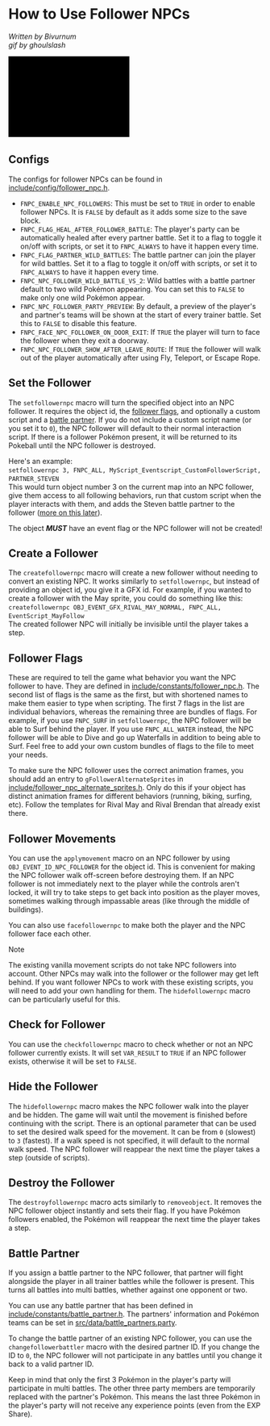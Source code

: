 # How to Use Follower NPCs
*Written by Bivurnum*  
*gif by ghoulslash*

![follower-npc](/docs/tutorials/img/follower_npc/follower-npc.gif)

## Configs
The configs for follower NPCs can be found in [include/config/follower_npc.h](https://github.com/rh-hideout/pokeemerald-expansion/blob/upcoming/include/config/follower_npc.h).

* `FNPC_ENABLE_NPC_FOLLOWERS`: This must be set to `TRUE` in order to enable follower NPCs. It is `FALSE` by default as it adds some size to the save block.
* `FNPC_FLAG_HEAL_AFTER_FOLLOWER_BATTLE`: The player's party can be automatically healed after every partner battle. Set it to a flag to toggle it on/off with scripts, or set it to `FNPC_ALWAYS` to have it happen every time.
* `FNPC_FLAG_PARTNER_WILD_BATTLES`: The battle partner can join the player for wild battles. Set it to a flag to toggle it on/off with scripts, or set it to `FNPC_ALWAYS` to have it happen every time.
* `FNPC_NPC_FOLLOWER_WILD_BATTLE_VS_2`: Wild battles with a battle partner default to two wild Pokémon appearing. You can set this to `FALSE` to make only one wild Pokémon appear.
* `FNPC_NPC_FOLLOWER_PARTY_PREVIEW`: By default, a preview of the player's and partner's teams will be shown at the start of every trainer battle. Set this to `FALSE` to disable this feature. 
* `FNPC_FACE_NPC_FOLLOWER_ON_DOOR_EXIT`: If `TRUE` the player will turn to face the follower when they exit a doorway.
* `FNPC_NPC_FOLLOWER_SHOW_AFTER_LEAVE_ROUTE`: If `TRUE` the follower will walk out of the player automatically after using Fly, Teleport, or Escape Rope.

## Set the Follower
The `setfollowernpc` macro will turn the specified object into an NPC follower. It requires the object id, the [follower flags](#follower-flags), and optionally a custom script and a [battle partner](#battle-partner). If you do not include a custom script name (or you set it to `0`), the NPC follower will default to their normal interaction script. If there is a follower Pokémon present, it will be returned to its Pokeball until the NPC follower is destroyed.

Here's an example:  
`setfollowernpc 3, FNPC_ALL, MyScript_Eventscript_CustomFollowerScript, PARTNER_STEVEN`  
This would turn object number 3 on the current map into an NPC follower, give them access to all following behaviors, run that custom script when the player interacts with them, and adds the Steven battle partner to the follower ([more on this later](#battle-partner)).

The object ***MUST*** have an event flag or the NPC follower will not be created!

## Create a Follower
The `createfollowernpc` macro will create a new follower without needing to convert an existing NPC. It works similarly to `setfollowernpc`, but instead of providing an object id, you give it a GFX id. For example, if you wanted to create a follower with the May sprite, you could do something like this:  
`createfollowernpc OBJ_EVENT_GFX_RIVAL_MAY_NORMAL, FNPC_ALL, EventScript_MayFollow`  
The created follower NPC will initially be invisible until the player takes a step.

## Follower Flags
These are required to tell the game what behavior you want the NPC follower to have. They are defined in [include/constants/follower_npc.h](https://github.com/rh-hideout/pokeemerald-expansion/blob/upcoming/include/constants/follower_npc.h). The second list of flags is the same as the first, but with shortened names to make them easier to type when scripting. The first 7 flags in the list are individual behaviors, whereas the remaining three are bundles of flags. For example, if you use `FNPC_SURF` in `setfollowernpc`, the NPC follower will be able to Surf behind the player. If you use `FNPC_ALL_WATER` instead, the NPC follower will be able to Dive and go up Waterfalls in addition to being able to Surf. Feel free to add your own custom bundles of flags to the file to meet your needs.

To make sure the NPC follower uses the correct animation frames, you should add an entry to `gFollowerAlternateSprites` in [include/follower_npc_alternate_sprites.h](https://github.com/rh-hideout/pokeemerald-expansion/blob/upcoming/include/follower_npc_alternate_sprites.h). Only do this if your object has distinct animation frames for different behaviors (running, biking, surfing, etc). Follow the templates for Rival May and Rival Brendan that already exist there.

## Follower Movements
You can use the `applymovement` macro on an NPC follower by using `OBJ_EVENT_ID_NPC_FOLLOWER` for the object id. This is convenient for making the NPC follower walk off-screen before destroying them. If an NPC follower is not immediately next to the player while the controls aren't locked, it will try to take steps to get back into position as the player moves, sometimes walking through impassable areas (like through the middle of buildings).

You can also use `facefollowernpc` to make both the player and the NPC follower face each other.

> [!NOTE]
> The existing vanilla movement scripts do not take NPC followers into account. Other NPCs may walk into the follower or the follower may get left behind. If you want follower NPCs to work with these existing scripts, you will need to add your own handling for them. The `hidefollowernpc` macro can be particularly useful for this.

## Check for Follower
You can use the `checkfollowernpc` macro to check whether or not an NPC follower currently exists. It will set `VAR_RESULT` to `TRUE` if an NPC follower exists, otherwise it will be set to `FALSE`.

## Hide the Follower
The `hidefollowernpc` macro makes the NPC follower walk into the player and be hidden. The game will wait until the movement is finished before continuing with the script. There is an optional parameter that can be used to set the desired walk speed for the movement. It can be from `0` (slowest) to `3` (fastest). If a walk speed is not specified, it will default to the normal walk speed. The NPC follower will reappear the next time the player takes a step (outside of scripts).

## Destroy the Follower
The `destroyfollowernpc` macro acts similarly to `removeobject`. It removes the NPC follower object instantly and sets their flag. If you have Pokémon followers enabled, the Pokémon will reappear the next time the player takes a step.

## Battle Partner
If you assign a battle partner to the NPC follower, that partner will fight alongside the player in all trainer battles while the follower is present. This turns all battles into multi battles, whether against one opponent or two.

You can use any battle partner that has been defined in [include/constants/battle_partner.h](https://github.com/rh-hideout/pokeemerald-expansion/blob/upcoming/include/constants/battle_partner.h). The partners' information and Pokémon teams can be set in [src/data/battle_partners.party](https://github.com/rh-hideout/pokeemerald-expansion/blob/upcoming/src/data/battle_partners.party).

To change the battle partner of an existing NPC follower, you can use the `changefollowerbattler` macro with the desired partner ID. If you change the ID to `0`, the NPC follower will not participate in any battles until you change it back to a valid partner ID.

Keep in mind that only the first 3 Pokémon in the player's party will participate in multi battles. The other three party members are temporarily replaced with the partner's Pokémon. This means the last three Pokémon in the player's party will not receive any experience points (even from the EXP Share).
